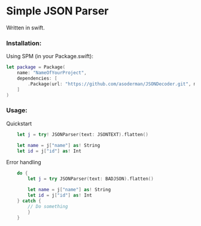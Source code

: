 # Simple JSON Parser 
Written in swift.

### Installation:
Using SPM (in your Package.swift):
```swift
let package = Package(
	name: "NameOfYourProject",
	dependencies: [
		.Package(url: "https://github.com/asoderman/JSONDecoder.git", majorVersion: 0, minorVersion: 1)
	]
)
```

### Usage:
Quickstart
```swift
	let j = try! JSONParser(text: JSONTEXT).flatten()

	let name = j["name"] as! String
	let id = j["id"] as! Int
```

Error handling
```swift
	do { 
		let j = try JSONParser(text: BADJSON).flatten()

		let name = j["name"] as! String
		let id = j["id"] as! Int
	} catch {
		// Do something
		}
	}
```